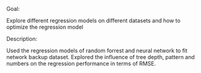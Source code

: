 ﻿Goal:

Explore different regression models on different datasets and how to optimize the regression model

Description:

Used the regression models of random forrest and neural network to fit network backup dataset. Explored the influence of tree depth, pattern and numbers on the regression performance in terms of RMSE.


